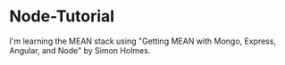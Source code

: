 # Node-Tutorial
I'm learning the MEAN stack using "Getting MEAN with Mongo, Express, Angular, and Node" by Simon Holmes.
